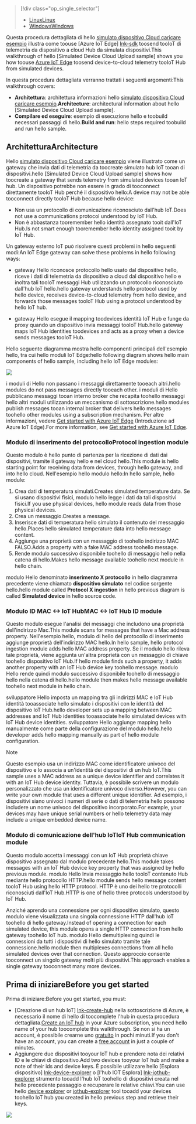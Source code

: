 > [!div class="op_single_selector"]
> * [<span data-ttu-id="46ef1-101">Linux</span><span class="sxs-lookup"><span data-stu-id="46ef1-101">Linux</span></span>](../articles/iot-hub/iot-hub-linux-iot-edge-simulated-device.md)
> * [<span data-ttu-id="46ef1-102">Windows</span><span class="sxs-lookup"><span data-stu-id="46ef1-102">Windows</span></span>](../articles/iot-hub/iot-hub-windows-iot-edge-simulated-device.md)

<span data-ttu-id="46ef1-103">Questa procedura dettagliata di hello [simulato dispositivo Cloud caricare esempio] illustra come toouse [Azure IoT Edge] [ lnk-sdk] toosend tooIoT di telemetria da dispositivo a cloud Hub da simulata dispositivi.</span><span class="sxs-lookup"><span data-stu-id="46ef1-103">This walkthrough of hello [Simulated Device Cloud Upload sample] shows you how toouse [Azure IoT Edge][lnk-sdk] toosend device-to-cloud telemetry tooIoT Hub from simulated devices.</span></span>

<span data-ttu-id="46ef1-104">In questa procedura dettagliata verranno trattati i seguenti argomenti:</span><span class="sxs-lookup"><span data-stu-id="46ef1-104">This walkthrough covers:</span></span>

* <span data-ttu-id="46ef1-105">**Architettura**: architettura informazioni hello [simulato dispositivo Cloud caricare esempio].</span><span class="sxs-lookup"><span data-stu-id="46ef1-105">**Architecture**: architectural information about hello [Simulated Device Cloud Upload sample].</span></span>
* <span data-ttu-id="46ef1-106">**Compilare ed eseguire**: esempio di esecuzione hello e toobuild necessari passaggi di hello.</span><span class="sxs-lookup"><span data-stu-id="46ef1-106">**Build and run**: hello steps required toobuild and run hello sample.</span></span>

## <a name="architecture"></a><span data-ttu-id="46ef1-107">Architettura</span><span class="sxs-lookup"><span data-stu-id="46ef1-107">Architecture</span></span>

<span data-ttu-id="46ef1-108">Hello [simulato dispositivo Cloud caricare esempio] viene illustrato come un gateway che invia dati di telemetria da toocreate simulato hub IoT tooan di dispositivi.</span><span class="sxs-lookup"><span data-stu-id="46ef1-108">hello [Simulated Device Cloud Upload sample] shows how toocreate a gateway that sends telemetry from simulated devices tooan IoT hub.</span></span> <span data-ttu-id="46ef1-109">Un dispositivo potrebbe non essere in grado di tooconnect direttamente tooIoT Hub perché il dispositivo hello:</span><span class="sxs-lookup"><span data-stu-id="46ef1-109">A device may not be able tooconnect directly tooIoT Hub because hello device:</span></span>

* <span data-ttu-id="46ef1-110">Non usa un protocollo di comunicazione riconosciuto dall'hub IoT.</span><span class="sxs-lookup"><span data-stu-id="46ef1-110">Does not use a communications protocol understood by IoT Hub.</span></span>
* <span data-ttu-id="46ef1-111">Non è abbastanza tooremember hello identità assegnato tooit dall'IoT Hub.</span><span class="sxs-lookup"><span data-stu-id="46ef1-111">Is not smart enough tooremember hello identity assigned tooit by IoT Hub.</span></span>

<span data-ttu-id="46ef1-112">Un gateway esterno IoT può risolvere questi problemi in hello seguenti modi:</span><span class="sxs-lookup"><span data-stu-id="46ef1-112">An IoT Edge gateway can solve these problems in hello following ways:</span></span>

* <span data-ttu-id="46ef1-113">gateway Hello riconosce protocollo hello usato dal dispositivo hello, riceve i dati di telemetria da dispositivo a cloud dal dispositivo hello e inoltra tali tooIoT messaggi Hub utilizzando un protocollo riconosciuto dall'hub IoT hello.</span><span class="sxs-lookup"><span data-stu-id="46ef1-113">hello gateway understands hello protocol used by hello device, receives device-to-cloud telemetry from hello device, and forwards those messages tooIoT Hub using a protocol understood by hello IoT hub.</span></span>

* <span data-ttu-id="46ef1-114">gateway Hello esegue il mapping toodevices identità IoT Hub e funge da proxy quando un dispositivo invia messaggi tooIoT Hub.</span><span class="sxs-lookup"><span data-stu-id="46ef1-114">hello gateway maps IoT Hub identities toodevices and acts as a proxy when a device sends messages tooIoT Hub.</span></span>

<span data-ttu-id="46ef1-115">Hello seguente diagramma mostra hello componenti principali dell'esempio hello, tra cui hello moduli IoT Edge:</span><span class="sxs-lookup"><span data-stu-id="46ef1-115">hello following diagram shows hello main components of hello sample, including hello IoT Edge modules:</span></span>

![][1]

<span data-ttu-id="46ef1-116">i moduli di Hello non passano i messaggi direttamente tooeach altri.</span><span class="sxs-lookup"><span data-stu-id="46ef1-116">hello modules do not pass messages directly tooeach other.</span></span> <span data-ttu-id="46ef1-117">i moduli di Hello pubblicano messaggi tooan interno broker che recapita toohello messaggi hello altri moduli utilizzando un meccanismo di sottoscrizione.</span><span class="sxs-lookup"><span data-stu-id="46ef1-117">hello modules publish messages tooan internal broker that delivers hello messages toohello other modules using a subscription mechanism.</span></span> <span data-ttu-id="46ef1-118">Per altre informazioni, vedere [Get started with Azure IoT Edge][lnk-gw-getstarted] (Introduzione ad Azure IoT Edge).</span><span class="sxs-lookup"><span data-stu-id="46ef1-118">For more information, see [Get started with Azure IoT Edge][lnk-gw-getstarted].</span></span>

### <a name="protocol-ingestion-module"></a><span data-ttu-id="46ef1-119">Modulo di inserimento del protocollo</span><span class="sxs-lookup"><span data-stu-id="46ef1-119">Protocol ingestion module</span></span>

<span data-ttu-id="46ef1-120">Questo modulo è hello punto di partenza per la ricezione di dati dai dispositivi, tramite il gateway hello e nel cloud hello.</span><span class="sxs-lookup"><span data-stu-id="46ef1-120">This module is hello starting point for receiving data from devices, through hello gateway, and into hello cloud.</span></span> <span data-ttu-id="46ef1-121">Nell'esempio hello modulo hello:</span><span class="sxs-lookup"><span data-stu-id="46ef1-121">In hello sample, hello module:</span></span>

1. <span data-ttu-id="46ef1-122">Crea dati di temperatura simulati.</span><span class="sxs-lookup"><span data-stu-id="46ef1-122">Creates simulated temperature data.</span></span> <span data-ttu-id="46ef1-123">Se si usano dispositivi fisici, modulo hello legge i dati da tali dispositivi fisici.</span><span class="sxs-lookup"><span data-stu-id="46ef1-123">If you use physical devices, hello module reads data from those physical devices.</span></span>
1. <span data-ttu-id="46ef1-124">Crea un messaggio.</span><span class="sxs-lookup"><span data-stu-id="46ef1-124">Creates a message.</span></span>
1. <span data-ttu-id="46ef1-125">Inserisce dati di temperatura hello simulato il contenuto del messaggio hello.</span><span class="sxs-lookup"><span data-stu-id="46ef1-125">Places hello simulated temperature data into hello message content.</span></span>
1. <span data-ttu-id="46ef1-126">Aggiunge una proprietà con un messaggio di toohello indirizzo MAC FALSO.</span><span class="sxs-lookup"><span data-stu-id="46ef1-126">Adds a property with a fake MAC address toohello message.</span></span>
1. <span data-ttu-id="46ef1-127">Rende modulo successivo disponibile toohello di messaggio hello nella catena di hello.</span><span class="sxs-lookup"><span data-stu-id="46ef1-127">Makes hello message available toohello next module in hello chain.</span></span>

<span data-ttu-id="46ef1-128">modulo Hello denominato **inserimento X protocollo** in hello diagramma precedente viene chiamato **dispositivo simulato** nel codice sorgente hello.</span><span class="sxs-lookup"><span data-stu-id="46ef1-128">hello module called **Protocol X ingestion** in hello previous diagram is called **Simulated device** in hello source code.</span></span>

### <a name="mac-lt-gt-iot-hub-id-module"></a><span data-ttu-id="46ef1-129">Modulo ID MAC &lt;-&gt; IoT Hub</span><span class="sxs-lookup"><span data-stu-id="46ef1-129">MAC &lt;-&gt; IoT Hub ID module</span></span>

<span data-ttu-id="46ef1-130">Questo modulo esegue l'analisi dei messaggi che includono una proprietà dell'indirizzo Mac.</span><span class="sxs-lookup"><span data-stu-id="46ef1-130">This module scans for messages that have a Mac address property.</span></span> <span data-ttu-id="46ef1-131">Nell'esempio hello, modulo di hello del protocollo di inserimento aggiunge proprietà dell'indirizzo MAC hello.</span><span class="sxs-lookup"><span data-stu-id="46ef1-131">In hello sample, hello protocol ingestion module adds hello MAC address property.</span></span> <span data-ttu-id="46ef1-132">Se il modulo hello rileva tale proprietà, viene aggiunta un'altra proprietà con un messaggio di chiave toohello dispositivo IoT Hub.</span><span class="sxs-lookup"><span data-stu-id="46ef1-132">If hello module finds such a property, it adds another property with an IoT Hub device key toohello message.</span></span> <span data-ttu-id="46ef1-133">modulo Hello rende quindi modulo successivo disponibile toohello di messaggio hello nella catena di hello.</span><span class="sxs-lookup"><span data-stu-id="46ef1-133">hello module then makes hello message available toohello next module in hello chain.</span></span>

<span data-ttu-id="46ef1-134">sviluppatore Hello imposta un mapping tra gli indirizzi MAC e IoT Hub identità tooassociate hello simulato i dispositivi con le identità del dispositivo IoT Hub.</span><span class="sxs-lookup"><span data-stu-id="46ef1-134">hello developer sets up a mapping between MAC addresses and IoT Hub identities tooassociate hello simulated devices with IoT Hub device identities.</span></span> <span data-ttu-id="46ef1-135">sviluppatore Hello aggiunge mapping hello manualmente come parte della configurazione del modulo hello.</span><span class="sxs-lookup"><span data-stu-id="46ef1-135">hello developer adds hello mapping manually as part of hello module configuration.</span></span>

> [!NOTE]
> <span data-ttu-id="46ef1-136">Questo esempio usa un indirizzo MAC come identificatore univoco del dispositivo e lo associa a un'identità dei dispositivi di un hub IoT.</span><span class="sxs-lookup"><span data-stu-id="46ef1-136">This sample uses a MAC address as a unique device identifier and correlates it with an IoT Hub device identity.</span></span> <span data-ttu-id="46ef1-137">Tuttavia, è possibile scrivere un modulo personalizzato che usa un identificatore univoco diverso.</span><span class="sxs-lookup"><span data-stu-id="46ef1-137">However, you can write your own module that uses a different unique identifier.</span></span> <span data-ttu-id="46ef1-138">Ad esempio, i dispositivi siano univoci i numeri di serie o dati di telemetria hello possono includere un nome univoco del dispositivo incorporato.</span><span class="sxs-lookup"><span data-stu-id="46ef1-138">For example, your devices may have unique serial numbers or hello telemetry data may include a unique embedded device name.</span></span>

### <a name="iot-hub-communication-module"></a><span data-ttu-id="46ef1-139">Modulo di comunicazione dell'hub IoT</span><span class="sxs-lookup"><span data-stu-id="46ef1-139">IoT Hub communication module</span></span>

<span data-ttu-id="46ef1-140">Questo modulo accetta i messaggi con un IoT Hub proprietà chiave dispositivo assegnato dal modulo precedente hello.</span><span class="sxs-lookup"><span data-stu-id="46ef1-140">This module takes messages with an IoT Hub device key property that was assigned by hello previous module.</span></span> <span data-ttu-id="46ef1-141">modulo Hello Invia messaggio hello tooIoT contenuto Hub mediante hello protocollo HTTP.</span><span class="sxs-lookup"><span data-stu-id="46ef1-141">hello module sends hello message content tooIoT Hub using hello HTTP protocol.</span></span> <span data-ttu-id="46ef1-142">HTTP è uno dei hello tre protocolli riconosciuti dall'IoT Hub.</span><span class="sxs-lookup"><span data-stu-id="46ef1-142">HTTP is one of hello three protocols understood by IoT Hub.</span></span>

<span data-ttu-id="46ef1-143">Anziché aprendo una connessione per ogni dispositivo simulato, questo modulo viene visualizzata una singola connessione HTTP dall'hub IoT toohello di hello gateway.</span><span class="sxs-lookup"><span data-stu-id="46ef1-143">Instead of opening a connection for each simulated device, this module opens a single HTTP connection from hello gateway toohello IoT hub.</span></span> <span data-ttu-id="46ef1-144">modulo Hello demultiplexing quindi le connessioni da tutti i dispositivi di hello simulato tramite tale connessione.</span><span class="sxs-lookup"><span data-stu-id="46ef1-144">hello module then multiplexes connections from all hello simulated devices over that connection.</span></span> <span data-ttu-id="46ef1-145">Questo approccio consente tooconnect un singolo gateway molti più dispositivi.</span><span class="sxs-lookup"><span data-stu-id="46ef1-145">This approach enables a single gateway tooconnect many more devices.</span></span>

## <a name="before-you-get-started"></a><span data-ttu-id="46ef1-146">Prima di iniziare</span><span class="sxs-lookup"><span data-stu-id="46ef1-146">Before you get started</span></span>

<span data-ttu-id="46ef1-147">Prima di iniziare:</span><span class="sxs-lookup"><span data-stu-id="46ef1-147">Before you get started, you must:</span></span>

* <span data-ttu-id="46ef1-148">[Creazione di un hub IoT] [ lnk-create-hub] nella sottoscrizione di Azure, è necessario il nome di hello di toocomplete l'hub in questa procedura dettagliata.</span><span class="sxs-lookup"><span data-stu-id="46ef1-148">[Create an IoT hub][lnk-create-hub] in your Azure subscription, you need hello name of your hub toocomplete this walkthrough.</span></span> <span data-ttu-id="46ef1-149">Se non si ha un account, è possibile crearne uno [gratuito][lnk-free-trial] in pochi minuti.</span><span class="sxs-lookup"><span data-stu-id="46ef1-149">If you don't have an account, you can create a [free account][lnk-free-trial] in just a couple of minutes.</span></span>
* <span data-ttu-id="46ef1-150">Aggiungere due dispositivi tooyour IoT hub e prendere nota dei relativi ID e le chiavi di dispositivo.</span><span class="sxs-lookup"><span data-stu-id="46ef1-150">Add two devices tooyour IoT hub and make a note of their ids and device keys.</span></span> <span data-ttu-id="46ef1-151">È possibile utilizzare hello [Esplora dispositivo] [ lnk-device-explorer] o [l'hub IOT Esplora] [ lnk-iothub-explorer] strumento tooadd l'hub IoT toohello di dispositivi creata nel hello precedente passaggio e recuperare le relative chiavi.</span><span class="sxs-lookup"><span data-stu-id="46ef1-151">You can use hello [device explorer][lnk-device-explorer] or [iothub-explorer][lnk-iothub-explorer] tool tooadd your devices toohello IoT hub you created in hello previous step and retrieve their keys.</span></span>

![][2]

<!-- Images -->
[1]: media/iot-hub-iot-edge-simulated-selector/image1.png
[2]: media/iot-hub-iot-edge-simulated-selector/image2.png

<!-- Links -->
[simulato dispositivo Cloud caricare esempio]: https://github.com/Azure/iot-edge/blob/master/samples/simulated_device_cloud_upload/README.md
[lnk-sdk]: https://github.com/Azure/iot-edge
[lnk-gw-getstarted]: ../articles/iot-hub/iot-hub-linux-iot-edge-get-started.md
[lnk-free-trial]: https://azure.microsoft.com/pricing/free-trial/
[lnk-device-explorer]: https://github.com/Azure/azure-iot-sdk-csharp/tree/master/tools/DeviceExplorer
[lnk-iothub-explorer]: https://github.com/Azure/iothub-explorer/blob/master/readme.md
[lnk-create-hub]: ../articles/iot-hub/iot-hub-create-through-portal.md